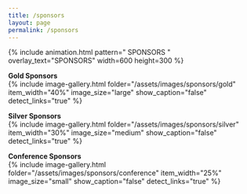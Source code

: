 ```yaml
---
title: /sponsors
layout: page
permalink: /sponsors
---
```

{% include animation.html pattern="  SPONSORS  " overlay_text="SPONSORS" width=600 height=300 %}

<!-- **Platinum Sponsors**  
{% include image-gallery.html folder="/assets/images/sponsors/platinum" %}   -->

**Gold Sponsors**  
{% include image-gallery.html 
   folder="/assets/images/sponsors/gold" 
   item_width="40%" 
   image_size="large" 
   show_caption="false" 
   detect_links="true" %}  

**Silver Sponsors**  
{% include image-gallery.html 
   folder="/assets/images/sponsors/silver" 
   item_width="30%" 
   image_size="medium" 
   show_caption="false" 
   detect_links="true" %}  

<!-- **Bronze Sponsors**  
{% include image-gallery.html folder="/assets/images/sponsors/bronze" %}   -->

**Conference Sponsors**  
{% include image-gallery.html 
   folder="/assets/images/sponsors/conference" 
   item_width="25%" 
   image_size="small" 
   show_caption="false" 
   detect_links="true" %}  

<!-- **Media Sponsors**  
{% include image-gallery.html folder="/assets/images/miami/media" %}  

**Other Sponsors**  
{% include image-gallery.html folder="/assets/images/miami/other" %}   -->